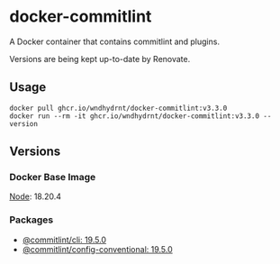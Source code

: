 # docker-commitlint

A Docker container that contains commitlint and plugins.

Versions are being kept up-to-date by Renovate.

## Usage

```shell
docker pull ghcr.io/wndhydrnt/docker-commitlint:v3.3.0
docker run --rm -it ghcr.io/wndhydrnt/docker-commitlint:v3.3.0 --version
```

## Versions

### Docker Base Image

[Node](https://hub.docker.com/_/node): 18.20.4

### Packages

- [@commitlint/cli: 19.5.0](https://www.npmjs.com/package/@commitlint/cli/v/19.5.0)
- [@commitlint/config-conventional: 19.5.0](https://www.npmjs.com/package/@commitlint/config-conventional/v/19.5.0)
